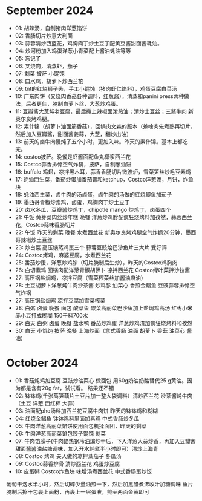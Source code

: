 # September 2024
- 01: 胡辣汤，自制猪肉洋葱馅饼
- 02: 香肠切片炒意大利面
- 03: 蒜蓉清炒西蓝花，鸡胸肉丁炒土豆丁配黄豆酱甜面酱耗油。
- 04: 炒河粉加入鸡蛋洋葱小青菜配上酱油蚝油等等
- 05: 忘记了
- 06: 叉烧肉，清蒸虾，茄子
- 07: 剩菜 披萨 小馄饨
- 08: 口水鸡，胡萝卜炒西兰花
- 09: tnt的红烧狮子头，手工小馄饨（猪肉虾仁馅料），鸡蛋豆腐白菜汤
- 10: 广东肉饼（叉烧肉香菇各种调料，红葱酱），清蒸和panini press两种做法，后者更佳，腌制白萝卜丝，大葱炒鸡蛋。
- 11: 豆瓣酱大葱炖老豆腐，最后撒上辣椒面泼热油；清炒土豆丝；三酱牛肉
新奥尔良烤鸡腿。
- 12: 素什锦（胡萝卜油面筋香菇），回锅肉文森的版本（差啥肉先煮熟再切片，然后加入豆瓣酱，甜面酱姜蒜，大葱，翻炒出油）
- 13: 前天的卤牛肉慢炖了五个小时，更加入味。昨天的素什锦。基本上都吃完。
- 14: costco披萨。晚餐是虾酱面配鱼丸椰浆西兰花
- 15: Costco蒜香排骨空气炸锅，披萨，自制葱油饼
- 16: buffalo 鸡翅，凉拌黑木耳，蒜香香肠切片微波炉，雪菜笋丝炒毛豆素鸡
- 17: 蚝油西生菜，番茄炒蛋加番茄膏和ketchup，Costco洋葱汤，月饼，炸鱼块
- 18: 蚝油西生菜，卤牛肉的汤卤蛋，卤牛肉的汤做的红烧鲫鱼加茄子
- 19: 墨西哥青椒炒素鸡，卤蛋，鸡胸肉丁炒土豆丁
- 20: 卤水冬瓜，豆瓣酱炒鸡丁，chipotle mango 炒鸡丁，卤蛋四个
- 21: 午饭 黄芽菜肉丝炒年糕 晚餐 洋葱炒鸡胗配疯狂烧烤料加孜然，蒜蓉西兰花，Costco蒜味香肠切片
- 22: 午饭 昨天的剩菜 晚餐 水煮西兰花 新奥尔良烤鸡腿空气炸锅20分钟，墨西哥辣椒炒土豆丝
- 23: 炒白菜 高压锅蒸鸡蛋三个 蒜蓉豆豉烩巴沙鱼片三大片 受好评
- 24: Costco烤鸡，麻婆豆腐，水煮西兰花
- 25: 番茄炒蛋，洋葱炒鸡胗（切片腌制后生炒），昨天的Costco鸡胸肉
- 26: 白切素鸡 回锅肉配洋葱青椒胡萝卜 凉拌西兰花 Costco绿叶菜拌沙拉酱
- 27: 高压锅盐焗鸡，凉拌豆腐（雪菜榨菜丝加酱油麻油）
- 28: 土豆胡萝卜洋葱炖牛肉沙茶酱 炒鸡胗 油菜心
香煎金鲳鱼 豆豉蒜蓉排骨空气炸锅
- 27: 高压锅盐焗鸡 凉拌豆腐加雪菜榨菜
- 28: 白粥 卤蛋 晚餐 面包 酸菜鱼 酸菜高丽菜巴沙鱼加上盐焗鸡高汤 红枣小米赤小豆打成糊糊 150干料700水
- 29: 白天 白粥 卤蛋 晚餐 盐水鸭 番茄炒鸡蛋 洋葱炒鸡渣加疯狂烧烤料和孜然
- 30: 白天 小馄饨 披萨 晚餐 上海炒面（意式香肠 油面 胡萝卜 香菇 油菜心 酱油）

# October 2024
- 01: 香菇炖鸡加豆腐 豆豉炒油菜心 做面包 用60g奶油奶酪替代25
g黄油。因为都是含有20g fat，试试看。 结果还不错
- 02: 钵钵鸡(千张莴笋藕片土豆片加一整大袋调料）清炒西兰花 沙茶酱炖牛肉（土豆 洋葱 西红柿 大蒜）
- 03: 油面配pho汤料加西兰花豆腐牛肉饼 昨天的钵钵鸡和糊糊
- 04: 红烧金鲳鱼 钵钵鸡料里面加素鸡 中式香肠炒冬瓜
- 05: 牛肉洋葱高丽菜馅饼使用面包机揉面团，昨天的剩菜
- 06: 牛肉洋葱高丽菜馅包饺子馄饨 剩菜
- 07: 牛肉馅臊子(牛肉馅热锅冷油煸炒干后，下入洋葱大蒜炒香，再加入豆瓣酱甜面酱酱油盐糖调味，加入开水炖煮半小时即可）清炒上海青
- 08: Costco 烤鸡 夫人做的凉拌蒸茄子 冬瓜汤
- 09: Costco蒜香排骨 清炒西兰花 鸡蛋炒豆腐
- 10: 皮蛋粥 Costco炸鱼块 味增汤煮西兰花 中式香肠蛋炒饭

葡萄干泡水半小时，然后切碎少量油煎一下，然后加黑醋煮沸收汁加糖调味
鱼片腌制后擦干包裹上面粉，再裹上一层蛋液，煎至两面金黄即可